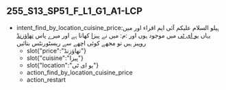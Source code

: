 ## 255_S13_SP51_F_L1_G1_A1-LCP
* intent_find_by_location_cuisine_price:ہیلو السلام علیکم آئی ایم اقراء اور میں یہاں [یو ای ٹی](location) میں موجود ہوں اور :م: میں نے [پیزا](cuisine) کھانا ہے اور میرے پاس [تھاؤزنڈ](price) روپیز ہیں تو مجھے کوئی اچھے سے ریسٹورنٹس بتائیں
	- slot{"price":"تھاؤزنڈ"}
	- slot{"cuisine":"پیزا"}
	- slot{"location":"یو ای ٹی"}
	- action_find_by_location_cuisine_price
	- action_restart